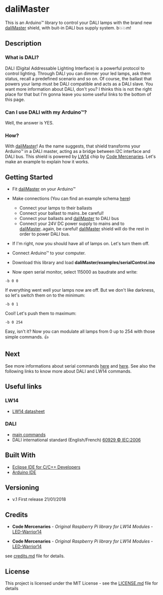 # daliMaster

This is an Arduino™ library to control your DALI lamps with the brand new [daliMaster](www.ebay.d) shield, with buit-in DALI bus supply system. b:boom::boom:m!

## Description

### What is DALI?

DALI (Digital Addressable Lighting Interface) is a powerful protocol to control lighting. Through DALI you can dimmer your led lamps, ask them status, recall a predefined scenario and so on. Of course, the ballast that powers your lamp must be DALI compatible and acts as a DALI slave. You want more information about DALI, don't you? I thinks this is not the right place for that but I'm gonna leave you some useful links to the bottom of this page.

### Can I use DALI with my Arduino™?

Well, the answer is YES.

### How?

With [daliMaster](www.ebay.d)! As the name suggests, that shield transforms your Arduino™ in a DALI master, acting as a bridge between I2C interface and DALI bus. This shield is powered by [LW14](http://shop.codemercs.com/media/files_public/okutobbwyxn/LW14_Datasheet.pdf) chip by [Code Mercenaries](https://www.codemercs.com/en/). Let's make an example to explain how it works.

## Getting Started

* Fit [daliMaster](www.ebay.d) on your Arduino™

* Make connections (You can find an example schema [here](www.ebay.d))
  * Connect your lamps to their ballasts
  * Connect your ballast to mains..be careful!
  * Connect your ballasts and [daliMaster](www.ebay.d) to DALI bus
  * Connect your 24V DC power supply to mains and to [daliMaster](www.ebay.d)..again, be careful! [daliMaster](www.ebay.d) shield will do the rest in order to power DALI bus.

* If I'm right, now you should have all of lamps on. Let's turn them off.

* Connect Arduino™ to your computer.

* Download this library and load **daliMaster/examples/serialControl.ino**

 * Now open serial monitor, select 115000 as baudrate and write:
```
-b 0 0
```
If everything went well your lamps now are off. But we don't like darkness, so let's switch them on to the minimum:
```
-b 0 1
```
Cool! Let's push them to maximum:
```
-b 0 254
```
Easy, isn't it? Now you can modulate all lamps from 0 up to 254 with those simple commands. :thumbsup:

## Next

See more informations about serial commands [here](/) and [here](daliCommands.h). See also the following links to know more about DALI and LW14 commands.

## Useful links
 
### LW14
* [LW14 datasheet](http://shop.codemercs.com/media/files_public/okutobbwyxn/LW14_Datasheet.pdf)

### DALI
* [main commands](http://www.tanzolab.it/www/CM3-HOME_test/dali_commands.pdf)
* DALI international standard (English/French) [60929 © IEC:2006](http://jnhb.fszjzx.com/upload/biaozhun/pdf/IEC60929Y2006.PDF)

## Built With

* [Eclipse IDE for C/C++ Developers](https://www.eclipse.org/downloads/packages/eclipse-ide-cc-developers/lunar)
* [Arduino IDE](https://www.arduino.cc/en/main/software)

## Versioning

* v.1 First release 21/01/2018

## Credits

* **Code Mercenaries** - *Original Raspberry Pi library for LW14 Modules* - [LED-Warrior14](https://www.codemercs.com/en/33-led-warrior/270-led-warrior14-2)

* **Code Mercenaries** - *Original Raspberry Pi library for LW14 Modules* - [LED-Warrior14](https://www.codemercs.com/en/33-led-warrior/270-led-warrior14-2)

see [credits.md](credits.md) file for details.

## License

This project is licensed under the MIT License - see the [LICENSE.md](LICENSE.md) file for details
